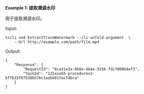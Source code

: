 **Example 1: 提取溯源水印**

用于提取溯源水印。

Input: 

```
tccli vod ExtractTraceWatermark --cli-unfold-argument  \
    --Url http://example.com/path/file.mp4
```

Output: 
```
{
    "Response": {
        "RequestId": "6ca31e3a-6b8e-4b4e-9256-fdc700064ef3",
        "TaskId": "125xxx65-procedurev2-bffb15f07530b57bc1aabb01fac74bca"
    }
}
```

